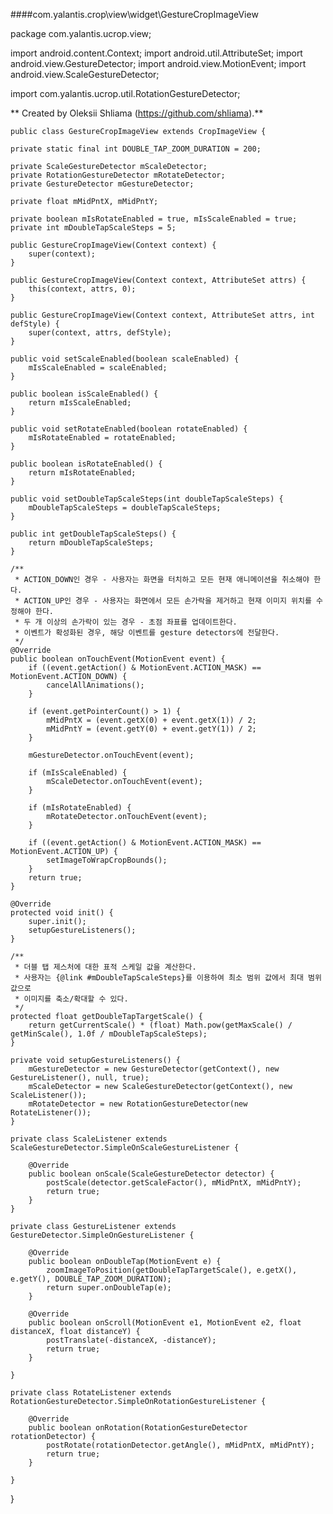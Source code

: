 ####com.yalantis.crop\view\widget\GestureCropImageView

package com.yalantis.ucrop.view;

import android.content.Context;
import android.util.AttributeSet;
import android.view.GestureDetector;
import android.view.MotionEvent;
import android.view.ScaleGestureDetector;

import com.yalantis.ucrop.util.RotationGestureDetector;

** Created by Oleksii Shliama (https://github.com/shliama).**




	public class GestureCropImageView extends CropImageView {

    private static final int DOUBLE_TAP_ZOOM_DURATION = 200;

    private ScaleGestureDetector mScaleDetector;
    private RotationGestureDetector mRotateDetector;
    private GestureDetector mGestureDetector;

    private float mMidPntX, mMidPntY;

    private boolean mIsRotateEnabled = true, mIsScaleEnabled = true;
    private int mDoubleTapScaleSteps = 5;

    public GestureCropImageView(Context context) {
        super(context);
    }

    public GestureCropImageView(Context context, AttributeSet attrs) {
        this(context, attrs, 0);
    }

    public GestureCropImageView(Context context, AttributeSet attrs, int defStyle) {
        super(context, attrs, defStyle);
    }

    public void setScaleEnabled(boolean scaleEnabled) {
        mIsScaleEnabled = scaleEnabled;
    }

    public boolean isScaleEnabled() {
        return mIsScaleEnabled;
    }

    public void setRotateEnabled(boolean rotateEnabled) {
        mIsRotateEnabled = rotateEnabled;
    }

    public boolean isRotateEnabled() {
        return mIsRotateEnabled;
    }

    public void setDoubleTapScaleSteps(int doubleTapScaleSteps) {
        mDoubleTapScaleSteps = doubleTapScaleSteps;
    }

    public int getDoubleTapScaleSteps() {
        return mDoubleTapScaleSteps;
    }

    /**
     * ACTION_DOWN인 경우 - 사용자는 화면을 터치하고 모든 현재 애니메이션을 취소해야 한다.
     * ACTION_UP인 경우 - 사용자는 화면에서 모든 손가락을 제거하고 현재 이미지 위치를 수정해야 한다.
     * 두 개 이상의 손가락이 있는 경우 - 초점 좌표를 업데이트한다.
     * 이벤트가 확성화된 경우, 해당 이벤트를 gesture detectors에 전달한다.
     */
    @Override
    public boolean onTouchEvent(MotionEvent event) {
        if ((event.getAction() & MotionEvent.ACTION_MASK) == MotionEvent.ACTION_DOWN) {
            cancelAllAnimations();
        }

        if (event.getPointerCount() > 1) {
            mMidPntX = (event.getX(0) + event.getX(1)) / 2;
            mMidPntY = (event.getY(0) + event.getY(1)) / 2;
        }

        mGestureDetector.onTouchEvent(event);

        if (mIsScaleEnabled) {
            mScaleDetector.onTouchEvent(event);
        }

        if (mIsRotateEnabled) {
            mRotateDetector.onTouchEvent(event);
        }

        if ((event.getAction() & MotionEvent.ACTION_MASK) == MotionEvent.ACTION_UP) {
            setImageToWrapCropBounds();
        }
        return true;
    }

    @Override
    protected void init() {
        super.init();
        setupGestureListeners();
    }

    /**
     * 더블 탭 제스처에 대한 표적 스케일 값을 계산한다.
     * 사용자는 {@link #mDoubleTapScaleSteps}를 이용하여 최소 범위 값에서 최대 범위 값으로
     * 이미지를 축소/확대할 수 있다.
     */
    protected float getDoubleTapTargetScale() {
        return getCurrentScale() * (float) Math.pow(getMaxScale() / getMinScale(), 1.0f / mDoubleTapScaleSteps);
    }

    private void setupGestureListeners() {
        mGestureDetector = new GestureDetector(getContext(), new GestureListener(), null, true);
        mScaleDetector = new ScaleGestureDetector(getContext(), new ScaleListener());
        mRotateDetector = new RotationGestureDetector(new RotateListener());
    }

    private class ScaleListener extends ScaleGestureDetector.SimpleOnScaleGestureListener {

        @Override
        public boolean onScale(ScaleGestureDetector detector) {
            postScale(detector.getScaleFactor(), mMidPntX, mMidPntY);
            return true;
        }
    }

    private class GestureListener extends GestureDetector.SimpleOnGestureListener {

        @Override
        public boolean onDoubleTap(MotionEvent e) {
            zoomImageToPosition(getDoubleTapTargetScale(), e.getX(), e.getY(), DOUBLE_TAP_ZOOM_DURATION);
            return super.onDoubleTap(e);
        }

        @Override
        public boolean onScroll(MotionEvent e1, MotionEvent e2, float distanceX, float distanceY) {
            postTranslate(-distanceX, -distanceY);
            return true;
        }

    }

    private class RotateListener extends RotationGestureDetector.SimpleOnRotationGestureListener {

        @Override
        public boolean onRotation(RotationGestureDetector rotationDetector) {
            postRotate(rotationDetector.getAngle(), mMidPntX, mMidPntY);
            return true;
        }

    }

}
